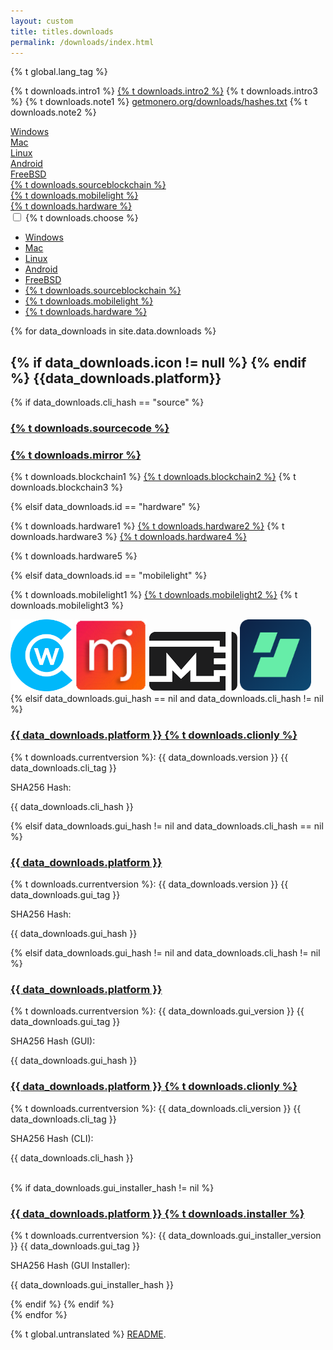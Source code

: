 ```yaml
---
layout: custom
title: titles.downloads
permalink: /downloads/index.html
---
```


{% t global.lang_tag %}
<div class="downloads">
    <div class="container description">
    <p>{% t downloads.intro1 %} <a href="https://www.reddit.com/r/Monero/comments/64b5lf/what_is_the_best_monero_wallet/">{% t downloads.intro2 %}</a> {% t downloads.intro3 %} {% t downloads.note1 %} <a href="https://getmonero.org/downloads/hashes.txt ">getmonero.org/downloads/hashes.txt</a> {% t downloads.note2 %}</p>
    </div>
    <div class="container full downdropdown">
        <div class="info-block download-nav row middle-xs between-xs" id="selections">
            <div class="col"><a href="#windows">Windows</a></div>
            <div class="col"><a href="#mac">Mac</a></div>
            <div class="col"><a href="#linux">Linux</a></div>
            <div class="col"><a href="#android">Android</a></div>
            <div class="col"><a href="#freebsd">FreeBSD</a></div>
            <div class="col"><a href="#source">{% t downloads.sourceblockchain %}</a></div>
            <div class="col"><a href="#mobilelight">{% t downloads.mobilelight %}</a></div>
            <div class="col"><a href="#hardware">{% t downloads.hardware %}</a></div>
        </div>
    </div>
    <div class="container full">
      <div class="info-block row center-xs" id="pick-platform">
         <div class="mob dropdowndrop">
            <input id="check01" type="checkbox" name="menu"/>
            <label for="check01">{% t downloads.choose %}</label>
            <ul id="menu">
              <li><a href="#windows">Windows</a></li>
              <li><a href="#mac">Mac</a></li>
              <li><a href="#linux">Linux</a></li>
              <li><a href="#android">Android</a></li>
              <li><a href="#freebsd">FreeBSD</a></li>
              <li><a href="#source">{% t downloads.sourceblockchain %}</a></li>
              <li><a href="#mobilelight">{% t downloads.mobilelight %}</a></li>
              <li><a href="#hardware">{% t downloads.hardware %}</a></li>
            </ul>
          </div>
      </div>
    </div>
    <div class="download-platforms">
        {% for data_downloads in site.data.downloads %}
            <section class="container full" id="{{ data_downloads.id}}">
                <div class="info-block">
                    <h2>
                        {% if data_downloads.icon != null %}
                            <span class="{{data_downloads.icon}}"></span>
                        {% endif %}
                        {{data_downloads.platform}}
                    </h2>
                    {% if data_downloads.cli_hash == "source" %}
                        <div class="row">
                            <div class="col-md-12 col-sm-12 col-xs-12">
                                <h3 id="{{ data_downloads.platform | slugify }}">
                                    <a href="{{ data_downloads.cli_url }}">{% t downloads.sourcecode %}</a>
                                </h3>
                                <h3>
                                    <a href="{{ data_downloads.mirror1 }}">{% t downloads.mirror %}</a>
                                </h3>
                            </div>
                            <div class="col-md-12 col-sm-12 col-xs-12">
                                <p>{% t downloads.blockchain1 %} <a href="https://downloads.getmonero.org/blockchain.raw">{% t downloads.blockchain2 %}</a> {% t downloads.blockchain3 %}</p>
                            </div>
                        </div>
                    {% elsif data_downloads.id == "hardware" %}
                        <div class="row">
                            <div class="col-md-12 col-sm-12 col-xs-12">
                                <p>{% t downloads.hardware1 %} <a href="https://forum.getmonero.org/9/work-in-progress/88149/dedicated-monero-hardware-wallet" target="_blank" rel="noreferrer, noopener">{% t downloads.hardware2 %}</a> {% t downloads.hardware3 %} <a href="https://github.com/LedgerHQ/blue-app-monero" target="_blank" rel="noreferrer, noopener">{% t downloads.hardware4 %}</a></p>
                                <p>{% t downloads.hardware5 %}</p>
                            </div>
                        </div>
                    {% elsif data_downloads.id == "mobilelight" %}
                        <div class="row">
                            <div class="col-md-12 col-sm-12 col-xs-12">
                                <p>{% t downloads.mobilelight1 %} <a href="/community/hangouts/"> {% t downloads.mobilelight2 %}</a> {% t downloads.mobilelight3 %}</p>
                            </div>
                        </div>
                        <div class="row between-xs mob-wallets">
                                <a href="https://cakewallet.io"><img style="height: 115px;"  src="/img/cakewallet.png" alt="Cake Wallet Logo"></a>
                                <a href="https://monerujo.io"><img style="height: 115px;" src="/img/Monerujo-wallet.png" alt="Monerujo Logo"></a>
                                <a href="https://mymonero.com"><img src="/img/mymonero.png" alt="MyMonero Logo"></a>
                                <a href="https://edge.app/"><img style="height: 115px;" src="/img/edge-wallet.png" alt="Edge Logo"></a>
                        </div>
                    {% elsif data_downloads.gui_hash == nil and data_downloads.cli_hash != nil %}
                        <div class="row">
                            <div class="col-md-12 col-sm-12 col-xs-12">
                                <h3 id="{{ data_downloads.platform | slugify }}">
                                     <a href="//downloads.getmonero.org/cli/{{ data_downloads.cli_url }}"> {{ data_downloads.platform }} {% t downloads.clionly %}</a>
                                </h3>
                                <p>{% t downloads.currentversion %}: {{ data_downloads.version }} {{ data_downloads.cli_tag }}</p>
                            </div>
                         </div>
                        <div class="row">
                            <div class="col-md-12 col-sm-12 col-xs-12">
                                <p class="prehash">SHA256 Hash:</p>
                                <p class="hash"> {{ data_downloads.cli_hash }}</p>
                            </div>
                        </div>
                    {% elsif data_downloads.gui_hash != nil and data_downloads.cli_hash == nil %}
                        <div class="row">
                            <h3 id="{{ data_downloads.platform | slugify }}">
                                <a href="//downloads.getmonero.org/gui/{{ data_downloads.gui_url }}">{{ data_downloads.platform }}</a>
                            </h3>
                            <p>{% t downloads.currentversion %}: {{ data_downloads.version }} {{ data_downloads.gui_tag }}</p>
                        </div>
                        <div class="row">
                            <p class="prehash">SHA256 Hash:</p>
                            <p class="hash"> {{ data_downloads.gui_hash }}</p>
                        </div>
                    {% elsif data_downloads.gui_hash != nil and data_downloads.cli_hash != nil %}
                        <div class="row start-md">
                            <div class="col-md-6 col-sm-12" >
                                <h3 id="{{ data_downloads.platform | slugify }}">
                                    <a href="//downloads.getmonero.org/gui/{{ data_downloads.gui_url }}">{{ data_downloads.platform }}</a>
                                </h3>
                                <p>{% t downloads.currentversion %}: {{ data_downloads.gui_version }} {{ data_downloads.gui_tag }}</p>
                                <p class="prehash">SHA256 Hash (GUI):</p>
                                <p class="hash"> {{ data_downloads.gui_hash }}</p>
                            </div>
                            <div class="col-md-6 col-sm-12">
                                <h3>
                                    <a href="//downloads.getmonero.org/cli/{{ data_downloads.cli_url }}">{{ data_downloads.platform }} {% t downloads.clionly %}</a>
                                </h3>
                                <p>{% t downloads.currentversion %}: {{ data_downloads.cli_version }} {{ data_downloads.cli_tag }}</p>
                                <p class="prehash">SHA256 Hash (CLI):</p>
                                <p class="hash"> {{ data_downloads.cli_hash }}</p>
                            </div>
                        </div>
                        <br/>
                        {% if data_downloads.gui_installer_hash != nil %}
                        <div class="row">
                            <div class="col-md-6 col-sm-12" >
                                <h3 id="{{ data_downloads.platform | slugify }}">
                                    <a href="//downloads.getmonero.org/gui/{{ data_downloads.gui_installer_url }}">{{ data_downloads.platform }} {% t downloads.installer %}</a>
                                </h3>
                                <p>{% t downloads.currentversion %}: {{ data_downloads.gui_installer_version }} {{ data_downloads.gui_tag }}</p>
                                <p class="prehash">SHA256 Hash (GUI Installer):</p>
                                <p class="hash"> {{ data_downloads.gui_installer_hash }}</p>
                            </div>
                        </div>
                        {% endif %}
                    {% endif %}
                </div>
            </section>
        {% endfor %}
    </div>
    <a href="#" class="arrow-up"><i></i></a>
</div>

<div class="untranslated {% t downloads.translated %}">
    <p>{% t global.untranslated %} <a class="untranslated-link" href="https://repo.getmonero.org/monero-project/monero-site/blob/master/README.md#140-how-to-translate-a-page">README</a>.</p>
</div>

